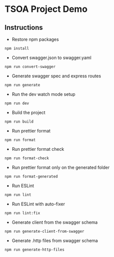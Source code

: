 # TSOA Project Demo

## Instructions

- Restore npm packages

```shell
npm install
```

- Convert swagger.json to swagger.yaml

```shell
npm run convert-swagger
```

- Generate swagger spec and express routes

```shell
npm run generate
```

- Run the dev watch mode setup

```shell
npm run dev
```

- Build the project

```shell
npm run build
```

- Run prettier format

```shell
npm run format
```

- Run prettier format check

```shell
npm run format-check
```

- Run prettier format only on the generated folder

```shell
npm run format-generated
```

- Run ESLint

```shell
npm run lint
```

- Run ESLint with auto-fixer

```shell
npm run lint:fix
```

- Generate client from the swagger schema

```shell
npm run generate-client-from-swagger
```

- Generate .http files from swagger schema

```shell
npm run generate-http-files
```
